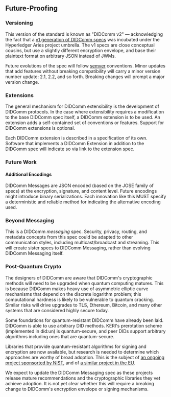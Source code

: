 ## Future-Proofing

### Versioning

This version of the standard is known as "DIDComm v2" &mdash; acknowledging the fact that a [v1 generation of DIDComm specs](https://github.com/hyperledger/aries-rfcs/blob/master/concepts/0005-didcomm/README.md) was incubated under the Hyperledger Aries project umbrella. The v1 specs are close conceptual cousins, but use a slightly different encryption envelope, and base their plaintext format on arbitrary JSON instead of JWMs.

Future evolutions of the spec will follow [semver](https://semver.org) conventions. Minor updates that add features without breaking compatibility will carry a minor version number update: 2.1, 2.2, and so forth. Breaking changes will prompt a major version change.

### Extensions

The general mechanism for DIDComm extensibility is the development of DIDComm protocols. In the case where extensibility requires a modification to the base DIDComm spec itself, a DIDComm extension is to be used. An extension adds a self-contained set of conventions or features. Support for DIDComm extensions is optional.

Each DIDComm extension is described in a specification of its own. Software that implements a DIDComm Extension in addition to the DIDComm spec will indicate so via link to the extension spec.

### Future Work

#### Additional Encodings

DIDComm Messages are JSON encoded (based on the JOSE family of specs) at the encryption, signature, and content level. Future encodings might introduce binary serializations. Each innovation like this MUST specify a deterministic and reliable method for indicating the alternative encoding used.

### Beyond Messaging

This is a DIDComm _messaging_ spec. Security, privacy, routing, and metadata concepts from this spec could be adapted to other communication styles, including multicast/broadcast and streaming. This will create sister specs to DIDComm Messaging, rather than evolving DIDComm Messaging itself. 

### Post-Quantum Crypto

The designers of DIDComm are aware that DIDComm's cryptographic methods will need to be upgraded when quantum computing matures. This is because DIDComm makes heavy use of asymmetric elliptic curve mechanisms that depend on the discrete logarithm problem; this computational hardness is likely to be vulnerable to quantum cracking. Similar risks will drive upgrades to TLS, Ethereum, Bitcoin, and many other systems that are considered highly secure today.

Some foundations for quantum-resistant DIDComm have already been laid. DIDComm is able to use arbitrary DID methods. KERI's prerotation scheme (implemented in did:un) is quantum-secure, and peer DIDs support arbitrary algorithms including ones that are quantum-secure.

Libraries that provide quantum-resistant algorithms for signing and encryption are now available, but research is needed to determine which approaches are worthy of broad adoption. This is the subject of [an ongoing project sponsorted by NIST](https://csrc.nist.gov/projects/post-quantum-cryptography), and of [a similar project in the EU](https://ec.europa.eu/digital-single-market/en/news/future-quantum-eu-countries-plan-ultra-secure-communication-network).

We expect to update the DIDComm Messaging spec as these projects release mature recommendations and the cryptographic libraries they vet achieve adoption. It is not yet clear whether this will require a breaking change to DIDComm's encryption envelope or signing mechanisms.